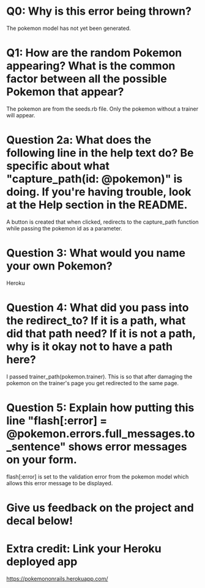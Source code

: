 # Q0: Why is this error being thrown?

The pokemon model has not yet been generated.

# Q1: How are the random Pokemon appearing? What is the common factor between all the possible Pokemon that appear?

The pokemon are from the seeds.rb file. Only the pokemon without a trainer will appear.

# Question 2a: What does the following line in the help text do? Be specific about what "capture_path(id: @pokemon)" is doing. If you're having trouble, look at the Help section in the README.

A button is created that when clicked, redirects to the capture_path function while passing the pokemon id as a parameter.

# Question 3: What would you name your own Pokemon?

Heroku

# Question 4: What did you pass into the redirect_to? If it is a path, what did that path need? If it is not a path, why is it okay not to have a path here?

I passed trainer_path(pokemon.trainer). This is so that after damaging the pokemon on the trainer's page you get redirected to the same page.

# Question 5: Explain how putting this line "flash[:error] = @pokemon.errors.full_messages.to_sentence" shows error messages on your form.

flash[:error] is set to the validation error from the pokemon model which allows this error message to be displayed.


# Give us feedback on the project and decal below!

# Extra credit: Link your Heroku deployed app

https://pokemononrails.herokuapp.com/
